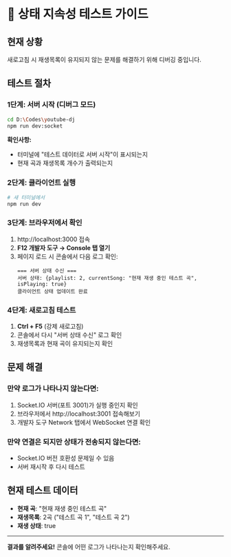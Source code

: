 # 🔧 상태 지속성 테스트 가이드

## 현재 상황
새로고침 시 재생목록이 유지되지 않는 문제를 해결하기 위해 디버깅 중입니다.

## 테스트 절차

### 1단계: 서버 시작 (디버그 모드)
```bash
cd D:\Codes\youtube-dj
npm run dev:socket
```

**확인사항:**
- 터미널에 "테스트 데이터로 서버 시작"이 표시되는지
- 현재 곡과 재생목록 개수가 출력되는지

### 2단계: 클라이언트 실행  
```bash
# 새 터미널에서
npm run dev
```

### 3단계: 브라우저에서 확인
1. http://localhost:3000 접속
2. **F12 개발자 도구 → Console 탭 열기**
3. 페이지 로드 시 콘솔에서 다음 로그 확인:
   ```
   === 서버 상태 수신 ===
   서버 상태: {playlist: 2, currentSong: "현재 재생 중인 테스트 곡", isPlaying: true}
   클라이언트 상태 업데이트 완료
   ```

### 4단계: 새로고침 테스트
1. **Ctrl + F5** (강제 새로고침)
2. 콘솔에서 다시 "서버 상태 수신" 로그 확인
3. 재생목록과 현재 곡이 유지되는지 확인

## 문제 해결

### 만약 로그가 나타나지 않는다면:
1. Socket.IO 서버(포트 3001)가 실행 중인지 확인
2. 브라우저에서 http://localhost:3001 접속해보기
3. 개발자 도구 Network 탭에서 WebSocket 연결 확인

### 만약 연결은 되지만 상태가 전송되지 않는다면:
- Socket.IO 버전 호환성 문제일 수 있음
- 서버 재시작 후 다시 테스트

## 현재 테스트 데이터
- **현재 곡**: "현재 재생 중인 테스트 곡"
- **재생목록**: 2곡 ("테스트 곡 1", "테스트 곡 2")
- **재생 상태**: true

---
**결과를 알려주세요!** 콘솔에 어떤 로그가 나타나는지 확인해주세요.
